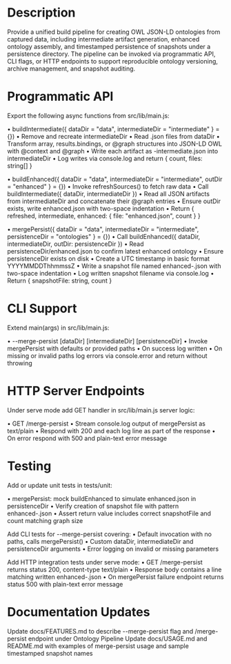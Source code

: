 # Description
Provide a unified build pipeline for creating OWL JSON-LD ontologies from captured data, including intermediate artifact generation, enhanced ontology assembly, and timestamped persistence of snapshots under a persistence directory. The pipeline can be invoked via programmatic API, CLI flags, or HTTP endpoints to support reproducible ontology versioning, archive management, and snapshot auditing.

# Programmatic API
Export the following async functions from src/lib/main.js:

• buildIntermediate({ dataDir = "data", intermediateDir = "intermediate" } = {})
  • Remove and recreate intermediateDir
  • Read .json files from dataDir
  • Transform array, results.bindings, or @graph structures into JSON-LD OWL with @context and @graph
  • Write each artifact as <name>-intermediate.json into intermediateDir
  • Log writes via console.log and return { count, files: string[] }

• buildEnhanced({ dataDir = "data", intermediateDir = "intermediate", outDir = "enhanced" } = {})
  • Invoke refreshSources() to fetch raw data
  • Call buildIntermediate({ dataDir, intermediateDir })
  • Read all JSON artifacts from intermediateDir and concatenate their @graph entries
  • Ensure outDir exists, write enhanced.json with two-space indentation
  • Return { refreshed, intermediate, enhanced: { file: "enhanced.json", count } }

• mergePersist({ dataDir = "data", intermediateDir = "intermediate", persistenceDir = "ontologies" } = {})
  • Call buildEnhanced({ dataDir, intermediateDir, outDir: persistenceDir })
  • Read persistenceDir/enhanced.json to confirm latest enhanced ontology
  • Ensure persistenceDir exists on disk
  • Create a UTC timestamp in basic format YYYYMMDDThhmmssZ
  • Write a snapshot file named enhanced-<YYYYMMDDThhmmssZ>.json with two-space indentation
  • Log written snapshot filename via console.log
  • Return { snapshotFile: string, count }

# CLI Support
Extend main(args) in src/lib/main.js:

• --merge-persist [dataDir] [intermediateDir] [persistenceDir]
  • Invoke mergePersist with defaults or provided paths
  • On success log written <snapshotFile>
  • On missing or invalid paths log errors via console.error and return without throwing

# HTTP Server Endpoints
Under serve mode add GET handler in src/lib/main.js server logic:

• GET /merge-persist
  • Stream console.log output of mergePersist as text/plain
  • Respond with 200 and each log line as part of the response
  • On error respond with 500 and plain-text error message

# Testing
Add or update unit tests in tests/unit:

• mergePersist: mock buildEnhanced to simulate enhanced.json in persistenceDir
  • Verify creation of snapshot file with pattern enhanced-<YYYYMMDDThhmmssZ>.json
  • Assert return value includes correct snapshotFile and count matching graph size

Add CLI tests for --merge-persist covering:
• Default invocation with no paths, calls mergePersist()
• Custom dataDir, intermediateDir and persistenceDir arguments
• Error logging on invalid or missing parameters

Add HTTP integration tests under serve mode:
• GET /merge-persist returns status 200, content-type text/plain
• Response body contains a line matching written enhanced-<ISO basic UTC timestamp>.json
• On mergePersist failure endpoint returns status 500 with plain-text error message

# Documentation Updates
Update docs/FEATURES.md to describe --merge-persist flag and /merge-persist endpoint under Ontology Pipeline
Update docs/USAGE.md and README.md with examples of merge-persist usage and sample timestamped snapshot names